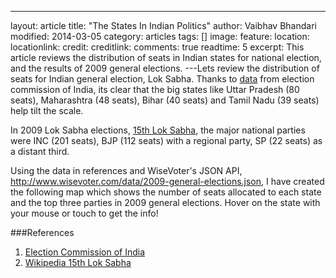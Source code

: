 ---
layout: article
title: "The States In Indian Politics"
author: Vaibhav Bhandari
modified: 2014-03-05
category: articles
tags: []
image: 
  feature: 
  location: 
  locationlink: 
  credit: 
  creditlink: 
comments: true
readtime: 5
excerpt: This article reviews the distribution of seats in Indian states for national election, and the results of 2009 general elections.
---Lets review the distribution of seats for Indian general election, Lok Sabha. Thanks to [data][1] from election commission of India, its clear that the big states like Uttar Pradesh (80 seats), Maharashtra (48 seats), Bihar (40 seats) and Tamil Nadu (39 seats) help tilt the scale.

In 2009 Lok Sabha elections, [15th Lok Sabha][2], the major national parties were INC (201 seats), BJP (112 seats) with a regional party, SP (22 seats) as a distant third.

Using the data in references and WiseVoter's JSON API, http://www.wisevoter.com/data/2009-general-elections.json, I have created the following map which shows the number of seats allocated to each state and the top three parties in 2009 general elections. Hover on the state with your mouse or touch to get the info!

<div id="map"></div>

<script type="text/javascript" src="http://mbostock.github.com/d3/d3.js"></script>
<script type="text/javascript">
  d3.xml("/assets/images/india-map.svg", "image/svg+xml", function(xml) {
    var tooltip = "<ul id=\"legend\" class=\"list-inline\"><li class=\"state\"></li><li class=\"total\"></li><li><ul class=\"top3parties list-inline\"></ul></li></ul>"
    d3.select("#map").append("div").html(tooltip)
    document.getElementById("map").appendChild(xml.documentElement);
    d3.json("/data/2009-general-elections.json", function(json){
      datum = json;
      datum.forEach(function(data, i){
        d3.select("#" + data.state)
        .on("mouseover", function(d){
          d3.select(this).style({opacity: "0.8"})
          d3.select("#legend .state").text(data.statename)
          d3.select("#legend .total").text(data.total)
          if (data.parties) {
          data.parties.forEach(function(party, i){
              html = "<i class=\"wv wv-party\">party</i>count"
              html = html.replace(/party/g,party.name).replace("count",party.count)
              d3.select("#legend .top3parties").append("li").html(html)
            })
          }
          d3.select("#legend").style("left", (event.layerX + 10) + "px")
          d3.select("#legend").style("top", (event.layerY - 10) + "px")
          d3.select("#legend").style("display", "inline")
          })
        .on("mouseout", function(d){
          d3.select(this).style({opacity: "1.0"})
          d3.selectAll("#legend .top3parties li").remove()
          d3.select("#legend").style("display", "none")
        })
      })
    })
  });
</script>
<style>
#legend {padding: 5px; border: 1px solid; box-shadow: 3px -3px 2px #888888; display: none; position: absolute; background: #fff; border-radius: 3px}
#india {margin-top: 0px;}
i {background: #222222; color:#F4F0F4; margin: 2px; padding: 3px; }
.state {font-weight: 900;}
.total {color: #bf0000; font-weight: 800;}
</style>

###References
 1. [Election Commission of India][1]
 2. [Wikipedia 15th Lok Sabha][2]

[1]:http://eci.nic.in/press/Phasewise_Statewise_data.pdf
[2]:http://en.wikipedia.org/wiki/List_of_members_of_the_15th_Lok_Sabha_(by_state)
